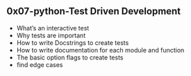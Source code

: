 ## 0x07-python-Test Driven Development
* What’s an interactive test
* Why tests are important
* How to write Docstrings to create tests
* How to write documentation for each module and function
* The basic option flags to create tests
* find edge cases
